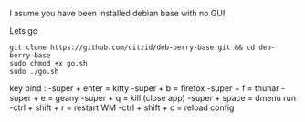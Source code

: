 I asume you have been installed debian base with no GUI.

Lets go 
  ```
  git clone https://github.com/citzid/deb-berry-base.git && cd deb-berry-base
  sudo chmod +x go.sh
  sudo ./go.sh
  ```


key bind :
-super + enter = kitty
-super + b = firefox
-super + f = thunar
-super + e = geany
-super + q = kill (close app)
-super + space = dmenu run
-ctrl + shift + r = restart WM
-ctrl + shift + c = reload config

